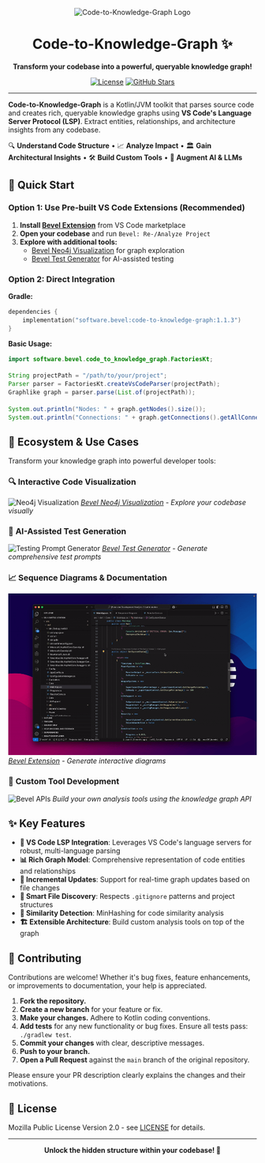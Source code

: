 <p align="center">
  <img src="https://i.imgur.com/4VnBgXz.png" alt="Code-to-Knowledge-Graph Logo" width="200"/>
  <h1 align="center">Code-to-Knowledge-Graph ✨</h1>
</p>

<p align="center">
  <strong>Transform your codebase into a powerful, queryable knowledge graph!</strong>
</p>

<p align="center">
  <a href="LICENSE"><img src="https://img.shields.io/badge/License-MPL%202.0-brightgreen.svg" alt="License"></a>
  <a href="https://github.com/Bevel-Software/code-to-knowledge-graph/stargazers"><img src="https://img.shields.io/github/stars/Bevel-Software/code-to-knowledge-graph.svg?style=social&label=Star&maxAge=2592000" alt="GitHub Stars"></a>
</p>

---

**Code-to-Knowledge-Graph** is a Kotlin/JVM toolkit that parses source code and creates rich, queryable knowledge graphs using **VS Code's Language Server Protocol (LSP)**. Extract entities, relationships, and architecture insights from any codebase.

🔍 **Understand Code Structure** • 📈 **Analyze Impact** • 🏛️ **Gain Architectural Insights** • 🛠️ **Build Custom Tools** • 🤖 **Augment AI & LLMs**

## 🚀 Quick Start

### Option 1: Use Pre-built VS Code Extensions (Recommended)

1. **Install [Bevel Extension](https://marketplace.visualstudio.com/items?itemName=bevel-software.bevel)** from VS Code marketplace
2. **Open your codebase** and run `Bevel: Re-/Analyze Project` 
3. **Explore with additional tools:**
   - [Bevel Neo4j Visualization](https://github.com/Bevel-Software/bevel-neo4j-viz) for graph exploration
   - [Bevel Test Generator](https://marketplace.visualstudio.com/items?itemName=bevel-software.bevel-test-generator) for AI-assisted testing

### Option 2: Direct Integration

**Gradle:**
```kotlin
dependencies {
    implementation("software.bevel:code-to-knowledge-graph:1.1.3")
}
```

**Basic Usage:**
```java
import software.bevel.code_to_knowledge_graph.FactoriesKt;

String projectPath = "/path/to/your/project";
Parser parser = FactoriesKt.createVsCodeParser(projectPath);
Graphlike graph = parser.parse(List.of(projectPath));

System.out.println("Nodes: " + graph.getNodes().size());
System.out.println("Connections: " + graph.getConnections().getAllConnections().size());
```

## 🎯 Ecosystem & Use Cases

Transform your knowledge graph into powerful developer tools:

### 🔍 **Interactive Code Visualization**
![Neo4j Visualization](assets/neo4j-viz.gif)
*[Bevel Neo4j Visualization](https://github.com/Bevel-Software/bevel-neo4j-viz) - Explore your codebase visually*

### 🧪 **AI-Assisted Test Generation** 
![Testing Prompt Generator](assets/testing-prompt-generator.gif)
*[Bevel Test Generator](https://marketplace.visualstudio.com/items?itemName=bevel-software.bevel-test-generator) - Generate comprehensive test prompts*

### 📈 **Sequence Diagrams & Documentation**
![Bevel Sequence Diagram](assets/bevel-sequence-diagram.gif)
*[Bevel Extension](https://marketplace.visualstudio.com/items?itemName=bevel-software.bevel) - Generate interactive diagrams*

### 🚀 **Custom Tool Development**
![Bevel APIs](assets/bevel-apis.gif)
*Build your own analysis tools using the knowledge graph API*

## ✨ Key Features

- **🎯 VS Code LSP Integration**: Leverages VS Code's language servers for robust, multi-language parsing
- **📊 Rich Graph Model**: Comprehensive representation of code entities and relationships  
- **🔄 Incremental Updates**: Support for real-time graph updates based on file changes
- **📁 Smart File Discovery**: Respects `.gitignore` patterns and project structures
- **🔗 Similarity Detection**: MinHashing for code similarity analysis
- **🏗️ Extensible Architecture**: Build custom analysis tools on top of the graph

<!-- ## 📚 Documentation

- **[Advanced Usage & API](docs/advanced-usage.md)** - Detailed integration guide
- **[Architecture Overview](docs/architecture.md)** - Core modules and design
- **[Building from Source](docs/building.md)** - Development setup
- **[ANTLR Module](docs/antlr-guide.md)** - Legacy grammar-based parsing -->

## 🤝 Contributing

Contributions are welcome! Whether it's bug fixes, feature enhancements, or improvements to documentation, your help is appreciated.

1. **Fork the repository.**
2. **Create a new branch** for your feature or fix.
3. **Make your changes.** Adhere to Kotlin coding conventions.
4. **Add tests** for any new functionality or bug fixes. Ensure all tests pass: `./gradlew test`.
5. **Commit your changes** with clear, descriptive messages.
6. **Push to your branch.**
7. **Open a Pull Request** against the `main` branch of the original repository.

Please ensure your PR description clearly explains the changes and their motivations.

## 📄 License

Mozilla Public License Version 2.0 - see [LICENSE](LICENSE) for details.

---

<p align="center">
  <strong>Unlock the hidden structure within your codebase! 🚀</strong>
</p>
